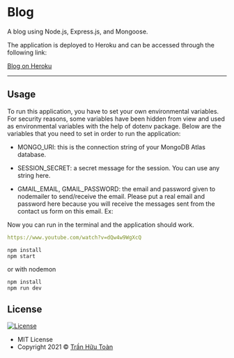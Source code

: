 # Blog

A blog using Node.js, Express.js, and Mongoose.

The application is deployed to Heroku and can be accessed through the following link:

[Blog on Heroku](https://bloghtoan.herokuapp.com/)

---

## Usage

To run this application, you have to set your own environmental variables. For security reasons, some variables have been hidden from view and used as environmental variables with the help of dotenv package. Below are the variables that you need to set in order to run the application:

- MONGO_URI: this is the connection string of your MongoDB Atlas database.

- SESSION_SECRET: a secret message for the session. You can use any string here.

- GMAIL_EMAIL, GMAIL_PASSWORD: the email and password given to nodemailer to send/receive the email. Please put a real email and password here because you will receive the messages sent from the contact us form on this email. Ex:

Now you can run in the terminal and the application should work.

```yaml
https://www.youtube.com/watch?v=dQw4w9WgXcQ
```

```
npm install
npm start
```

or with nodemon

```
npm install
npm run dev
```

<!-- 
## Colors

Below is the color palette used in this blog:

- ![#478ba2](https://via.placeholder.com/15/478ba2/000000?text=+) `#478ba2`
- ![#b9d4db](https://via.placeholder.com/15/b9d4db/000000?text=+) `#b9d4db`
- ![#e9765b](https://via.placeholder.com/15/e9765b/000000?text=+) `#e9765b`
- ![#f2a490](https://via.placeholder.com/15/f2a490/000000?text=+) `#f2a490`
- ![#de5b6d](https://via.placeholder.com/15/de5b6d/000000?text=+) `#de5b6d`
- ![#18a558](https://via.placeholder.com/15/18a558/000000?text=+) `#18a558`
- ![#f9f7f4](https://via.placeholder.com/15/f9f7f4/000000?text=+) `#f9f7f4`
- ![#202020](https://via.placeholder.com/15/202020/000000?text=+) `#202020`
- ![#474747](https://via.placeholder.com/15/474747/000000?text=+) `#474747` -->

## License

[![License](https://img.shields.io/:License-MIT-blue.svg?style=flat-square)](#)

- MIT License
- Copyright 2021 © [Trần Hữu Toàn](https://github.com/huutoan02)
